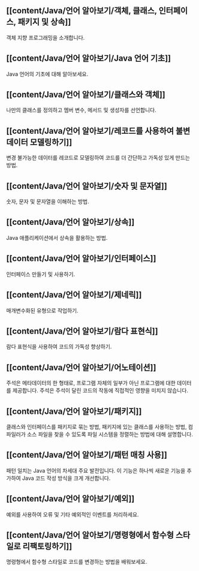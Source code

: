 ## [[content/Java/언어 알아보기/객체, 클래스, 인터페이스, 패키지 및 상속]]
객체 지향 프로그래밍을 소개합니다.

## [[content/Java/언어 알아보기/Java 언어 기초]]
Java 언어의 기초에 대해 알아보세요.

## [[content/Java/언어 알아보기/클래스와 객체]]
나만의 클래스를 정의하고 멤버 변수, 메서드 및 생성자를 선언합니다.

## [[content/Java/언어 알아보기/레코드를 사용하여 불변 데이터 모델링하기]]
변경 불가능한 데이터를 레코드로 모델링하여 코드를 더 간단하고 가독성 있게 만드는 방법.

## [[content/Java/언어 알아보기/숫자 및 문자열]]
숫자, 문자 및 문자열을 이해하는 방법.

## [[content/Java/언어 알아보기/상속]]
Java 애플리케이션에서 상속을 활용하는 방법.

## [[content/Java/언어 알아보기/인터페이스]]
인터페이스 만들기 및 사용하기.

## [[content/Java/언어 알아보기/제네릭]]
매개변수화된 유형으로 작업하기.

## [[content/Java/언어 알아보기/람다 표현식]]
람다 표현식을 사용하여 코드의 가독성 향상하기.

## [[content/Java/언어 알아보기/어노테이션]]
주석은 메타데이터의 한 형태로, 프로그램 자체의 일부가 아닌 프로그램에 대한 데이터를 제공합니다. 주석은 주석이 달린 코드의 작동에 직접적인 영향을 미치지 않습니다.

## [[content/Java/언어 알아보기/패키지]]
클래스와 인터페이스를 패키지로 묶는 방법, 패키지에 있는 클래스를 사용하는 방법, 컴파일러가 소스 파일을 찾을 수 있도록 파일 시스템을 정렬하는 방법에 대해 설명합니다.

## [[content/Java/언어 알아보기/패턴 매칭 사용]]
패턴 일치는 Java 언어의 차세대 주요 발전입니다. 이 기능은 하나씩 새로운 기능을 추가하여 Java 코드 작성 방식을 크게 개선합니다.

## [[content/Java/언어 알아보기/예외]]
예외를 사용하여 오류 및 기타 예외적인 이벤트를 처리하세요.

## [[content/Java/언어 알아보기/명령형에서 함수형 스타일로 리팩토링하기]]
명령형에서 함수형 스타일로 코드를 변경하는 방법을 배워보세요.